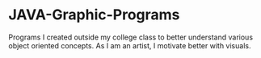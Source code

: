 # JAVA-Graphic-Programs
Programs I created outside my college class to better understand various object oriented concepts. As I am an artist, I motivate better with visuals.
